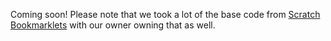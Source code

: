 Coming soon!
Please note that we took a lot of the base code from [Scratch Bookmarklets](https://github.com/Scratch-Bookmarklets/Scratch-Bookmarklets.github.io) with our owner owning that as well. 
